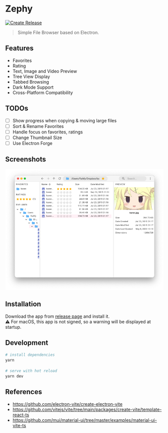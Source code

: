 # Zephy

[![Create Release](https://github.com/fiahfy/zephy/actions/workflows/create-release.yml/badge.svg)](https://github.com/fiahfy/zephy/actions/workflows/create-release.yml)

> Simple File Browser based on Electron.

## Features

- Favorites
- Rating
- Text, Image and Video Preview
- Tree View Display
- Tabbed Browsing
- Dark Mode Support
- Cross-Platform Compatibility

## TODOs
 
- [ ] Show progress when copying & moving large files
- [ ] Sort & Rename Favorites
- [ ] Handle focus on favorites, ratings
- [ ] Change Thumbnail Size
- [ ] Use Electron Forge

## Screenshots

![screenshot](.github/img/screenshot.png)

## Installation

Download the app from [release page](https://github.com/fiahfy/zephy/releases) and install it.  
:warning: For macOS, this app is not signed, so a warning will be displayed at startup.

## Development

```bash
# install dependencies
yarn

# serve with hot reload
yarn dev
```

## References

- https://github.com/electron-vite/create-electron-vite
- https://github.com/vitejs/vite/tree/main/packages/create-vite/template-react-ts
- https://github.com/mui/material-ui/tree/master/examples/material-ui-vite-ts
